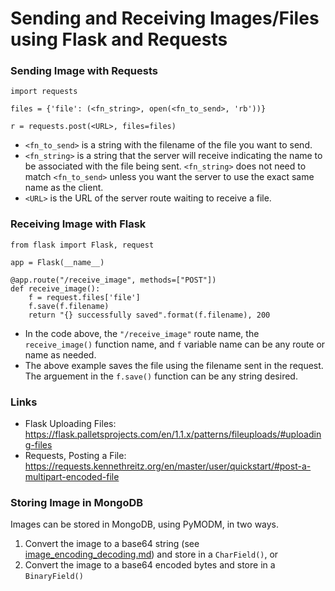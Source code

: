 # Sending and Receiving Images/Files using Flask and Requests
### Sending Image with Requests
```
import requests

files = {'file': (<fn_string>, open(<fn_to_send>, 'rb'))}

r = requests.post(<URL>, files=files)
```
* `<fn_to_send>` is a string with the filename of the file you want to send.
* `<fn_string>` is a string that the server will receive indicating the name
to be associated with the file being sent.  `<fn_string>` does not need to 
match `<fn_to_send>` unless you want the server to use the exact same name as
the client.
* `<URL>` is the URL of the server route waiting to receive a file.


### Receiving Image with Flask
```
from flask import Flask, request

app = Flask(__name__)

@app.route("/receive_image", methods=["POST"])
def receive_image():
    f = request.files['file']
    f.save(f.filename)
    return "{} successfully saved".format(f.filename), 200
```
* In the code above, the `"/receive_image"` route name, the  `receive_image()`
function name, and `f` variable name can be any route or name as needed.
* The above example saves the file using the filename sent in the request. The
arguement in the `f.save()` function can be any string desired.

### Links
* Flask Uploading Files: <https://flask.palletsprojects.com/en/1.1.x/patterns/fileuploads/#uploading-files>
* Requests, Posting a File:  <https://requests.kennethreitz.org/en/master/user/quickstart/#post-a-multipart-encoded-file>

### Storing Image in MongoDB
Images can be stored in MongoDB, using PyMODM, in two ways.
1.  Convert the image to a base64 string (see 
[image_encoding_decoding.md](../Lectures/image_encoding_decoding.md)) and store in a
`CharField()`, or
2.  Convert the image to a base64 encoded bytes and store in a `BinaryField()` 